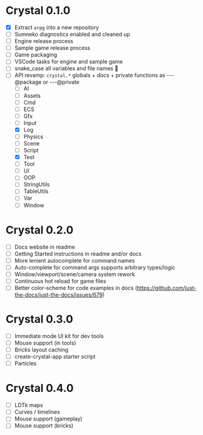 # Crystal 0.1.0

- [x] Extract `arpg` into a new repository
- [ ] Sumneko diagnostics enabled and cleaned up
- [ ] Engine release process
- [ ] Sample game release process
- [ ] Game packaging
- [ ] VSCode tasks for engine and sample game
- [ ] snake_case all variables and file names 🐍
- [ ] API revamp: `crystal.*` globals + docs + private functions as ---@package or ---@private
  - [ ] AI
  - [ ] Assets
  - [ ] Cmd
  - [ ] ECS
  - [ ] Gfx
  - [ ] Input
  - [x] Log
  - [ ] Physics
  - [ ] Scene
  - [ ] Script
  - [x] Test
  - [ ] Tool
  - [ ] UI
  - [ ] OOP
  - [ ] StringUtils
  - [ ] TableUtils
  - [ ] Var
  - [ ] Window

# Crystal 0.2.0

- [ ] Docs website in readme
- [ ] Getting Started instructions in readme and/or docs
- [ ] More lenient autocomplete for command names
- [ ] Auto-complete for command args supports arbitrary types/logic
- [ ] Window/viewport/scene/camera system rework
- [ ] Continuous hot reload for game files
- [ ] Better color-scheme for code examples in docs (https://github.com/just-the-docs/just-the-docs/issues/679)

# Crystal 0.3.0

- [ ] Immediate mode UI kit for dev tools
- [ ] Mouse support (in tools)
- [ ] Bricks layout caching
- [ ] create-crystal-app starter script
- [ ] Particles

# Crystal 0.4.0

- [ ] LDTk maps
- [ ] Curves / timelines
- [ ] Mouse support (gameplay)
- [ ] Mouse support (bricks)
